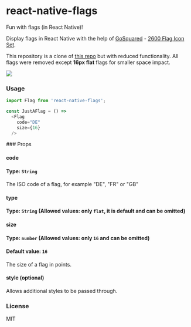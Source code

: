 # react-native-flags
Fun with flags (in React Native)!

Display flags in React Native with the help of [GoSquared](https://www.gosquared.com) - [2600 Flag Icon Set](https://www.gosquared.com/resources/flag-icons/).

This repository is a clone of [this repo](https://github.com/frostney/react-native-flags) but with reduced functionality.
All flags were removed except **16px flat** flags for smaller space impact. 

![](https://github.com/frostney/react-native-flags/blob/master/docs/flags.png)

### Usage
```javascript
import Flag from 'react-native-flags';

const JustAFlag = () =>
  <Flag
    code="DE"
    size={16}
  />
```

### Props  
#### code  
#### Type: `String`  
The ISO code of a flag, for example "DE", "FR" or "GB"

#### type  
#### Type: `String` (Allowed values: only `flat`, it is default and can be omitted)  

#### size  
#### Type: `number` (Allowed values: only `16` and can be omitted)  
#### Default value: `16`  
The size of a flag in points.

#### style (optional)  
Allows additional styles to be passed through.

### License
MIT
